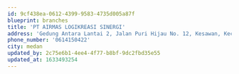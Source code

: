 ```yaml
---
id: 9cf438ea-0612-4399-9583-4735d005a87f
blueprint: branches
title: 'PT AIRMAS LOGIKREASI SINERGI'
address: 'Gedung Antara Lantai 2, Jalan Puri Hijau No. 12, Kesawan, Kecamatan Medan Barat, Kota Medan, Sumatera Utara'
phone_number: '0614150422'
city: medan
updated_by: 2c75e6b1-4ee4-4f77-b8bf-9dc2fbd35e55
updated_at: 1633493254
---
```

